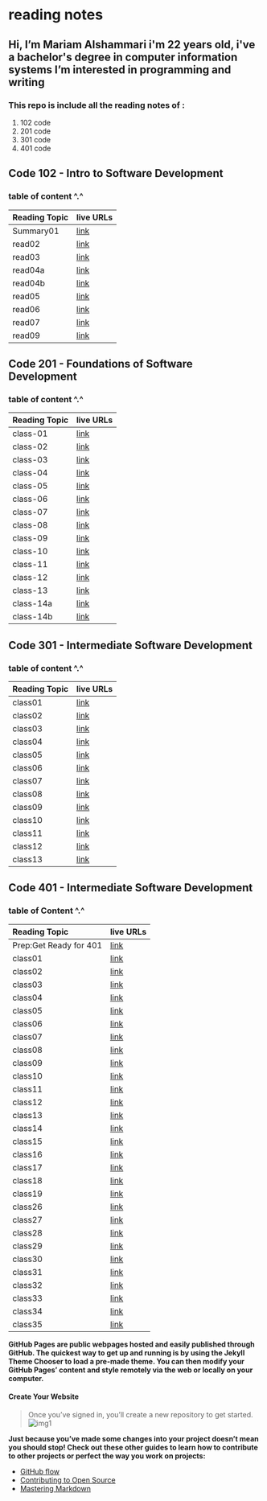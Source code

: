 # **reading notes**

## Hi, I’m Mariam Alshammari i'm 22 years old, i've a bachelor's degree in computer information systems I’m interested in programming and writing

### **This repo is include all the reading notes of :**

1. 102 code
2. 201 code
3. 301 code
4. 401 code

## **Code 102 - Intro to Software Development**

### table of content ^.^

| Reading Topic  | live URLs    |
| :------------- | :---------- |
| Summary01      |[link](https://mariamalshammari.github.io/reading-notes2/Summary)|
| read02         |[link](https://mariamalshammari.github.io/reading-notes2/read02) |
| read03         |[link](https://mariamalshammari.github.io/reading-notes2/read03) |
| read04a         |[link](https://mariamalshammari.github.io/reading-notes2/read04a) |
| read04b         |[link](https://mariamalshammari.github.io/reading-notes2/read04b) |
| read05         |[link](https://mariamalshammari.github.io/reading-notes2/read05) |
| read06         |[link](https://mariamalshammari.github.io/reading-notes2/read06) |
| read07         |[link](https://mariamalshammari.github.io/reading-notes2/read07) |
| read09         |[link](https://mariamalshammari.github.io/reading-notes2/read09) |

## **Code 201 - Foundations of Software Development**

### table of content  ^.^

| Reading Topic  | live URLs    |
| :------------- | :---------- |
| class-01         |[link](https://mariamalshammari.github.io/reading-notes/class-01)|
| class-02         |[link](https://mariamalshammari.github.io/reading-notes/class-02) |
| class-03         |[link](https://mariamalshammari.github.io/reading-notes/class-03) |
| class-04         |[link](https://mariamalshammari.github.io/reading-notes/class-04) |
| class-05         |[link](https://mariamalshammari.github.io/reading-notes/class-05) |
| class-06         |[link](https://mariamalshammari.github.io/reading-notes/class-06) |
| class-07         |[link](https://mariamalshammari.github.io/reading-notes/class-07) |
| class-08         |[link](https://mariamalshammari.github.io/reading-notes/class-08) |
| class-09         |[link](https://mariamalshammari.github.io/reading-notes/class-09) |
| class-10         |[link](https://mariamalshammari.github.io/reading-notes/class-10) |
| class-11         |[link](https://mariamalshammari.github.io/reading-notes/class-11) |
| class-12         |[link](https://mariamalshammari.github.io/reading-notes/class-12) |
| class-13         |[link](https://mariamalshammari.github.io/reading-notes/class-13) |
| class-14a         |[link](https://mariamalshammari.github.io/reading-notes/class-14a) |
| class-14b         |[link](https://mariamalshammari.github.io/reading-notes/class-14b) |

## **Code 301 - Intermediate Software Development**

### table of  content ^.^

| Reading Topic  | live URLs    |
| :------------- | :---------- |
| class01        |[link](https://mariamalshammari.github.io/reading-notes/Class01)|
| class02        |[link](https://mariamalshammari.github.io/reading-notes/Class02)|
| class03        |[link](https://mariamalshammari.github.io/reading-notes/Class03)|
| class04        |[link](https://mariamalshammari.github.io/reading-notes/Class04)|
| class05        |[link](https://mariamalshammari.github.io/reading-notes/Class05)|
| class06        |[link](https://mariamalshammari.github.io/reading-notes/Class06)|
| class07        |[link](https://mariamalshammari.github.io/reading-notes/Class07)|
| class08        |[link](https://mariamalshammari.github.io/reading-notes/Class08)|
| class09        |[link](https://mariamalshammari.github.io/reading-notes/Class09)|
| class10        |[link](https://mariamalshammari.github.io/reading-notes/Class10)|
| class11        |[link](https://mariamalshammari.github.io/reading-notes/Class11)|
| class12        |[link](https://mariamalshammari.github.io/reading-notes/Class12)|
| class13        |[link](https://mariamalshammari.github.io/reading-notes/Class13)|

## **Code 401 - Intermediate Software Development**

### table of  Content ^.^

| Reading Topic  | live URLs    |
| :------------- | :---------- |
| Prep:Get Ready for 401        |[link](https://mariamalshammari.github.io/reading-notes/Prep)|
| class01        |[link](https://mariamalshammari.github.io/reading-notes/Class01-401)|
| class02        |[link](https://mariamalshammari.github.io/reading-notes/Class02-401)|
| class03        |[link](https://mariamalshammari.github.io/reading-notes/Class03-401)|
| class04        |[link](https://mariamalshammari.github.io/reading-notes/Class04-401)|
| class05        |[link](https://mariamalshammari.github.io/reading-notes/Class05-401)|
| class06        |[link](https://mariamalshammari.github.io/reading-notes/Class06-401)|
| class07        |[link](https://mariamalshammari.github.io/reading-notes/Class07-401)|
| class08        |[link](https://mariamalshammari.github.io/reading-notes/Class08-401)|
| class09        |[link](https://mariamalshammari.github.io/reading-notes/Class09-401)|
| class10        |[link](https://mariamalshammari.github.io/reading-notes/Class10-401)|
| class11        |[link](https://mariamalshammari.github.io/reading-notes/Class11-401)|
| class12        |[link](https://mariamalshammari.github.io/reading-notes/Class12-401)|
| class13        |[link](https://mariamalshammari.github.io/reading-notes/Class13-401)|
| class14        |[link](https://mariamalshammari.github.io/reading-notes/Class14-401)|
| class15        |[link](https://mariamalshammari.github.io/reading-notes/Class15-401)|
| class16        |[link](https://mariamalshammari.github.io/reading-notes/Class16-401)|
| class17        |[link](https://mariamalshammari.github.io/reading-notes/Class17-401)|
| class18        |[link](https://mariamalshammari.github.io/reading-notes/Class18-401)|
| class19        |[link](https://mariamalshammari.github.io/reading-notes/Class19-401)|
| class26        |[link](https://mariamalshammari.github.io/reading-notes/Class26-401)|
| class27        |[link](https://mariamalshammari.github.io/reading-notes/Class27-401)|
| class28        |[link](https://mariamalshammari.github.io/reading-notes/Class28-401)|
| class29        |[link](https://mariamalshammari.github.io/reading-notes/Class29-401)|
| class30        |[link](https://mariamalshammari.github.io/reading-notes/Class30-401)|
| class31        |[link](https://mariamalshammari.github.io/reading-notes/Class31-401)|
| class32        |[link](https://mariamalshammari.github.io/reading-notes/Class32-401)|
| class33        |[link](https://mariamalshammari.github.io/reading-notes/Class33-401)|
| class34        |[link](https://mariamalshammari.github.io/reading-notes/Class34-401)|
| class35        |[link](https://mariamalshammari.github.io/reading-notes/Class35-401)|


**GitHub Pages are public webpages hosted and easily published through GitHub. The quickest way to get up and running is by using the Jekyll Theme Chooser to load a pre-made theme. You can then modify your GitHub Pages’ content and style remotely via the web or locally on your computer.**

#### Create Your Website

>Once you’ve signed in, you’ll create a new repository to get started.
![img1](https://guides.github.com/features/pages/create-new-repo-button.png)

**Just because you’ve made some changes into your project doesn’t mean you should stop! Check out these other guides to learn how to contribute to other projects or perfect the way you work on projects:**

* [GitHub flow](https://guides.github.com/introduction/flow/)
* [Contributing to Open Source](https://opensource.guide/how-to-contribute/)
* [Mastering Markdown](https://guides.github.com/features/mastering-markdown/)
